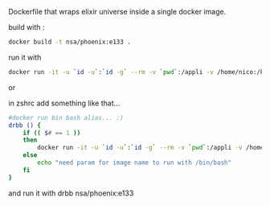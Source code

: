 
Dockerfile that wraps elixir universe inside a single docker image.

build with :

```zsh
docker build -t nsa/phoenix:e133 .
```

run it with
```zsh
docker run -it -u `id -u`:`id -g` --rm -v `pwd`:/appli -v /home/nico:/home/nico -v /etc/passwd:/etc/passwd -v /etc/group:/etc/group nsa/phoenix:e133 /bin/bash
```

or 

in zshrc add something like that...

```zsh
#docker run bin bash alias... :)
drbb () {
    if (( $# == 1 ))
    then
        docker run -it -u `id -u`:`id -g` --rm -v `pwd`:/appli -v /home/nico:/home/nico -v /etc/passwd:/etc/passwd -v /etc/group:/etc/group $1 /bin/bash
    else
        echo "need param for image name to run with /bin/bash"
    fi
}
```

and run it with
drbb nsa/phoenix:e133
